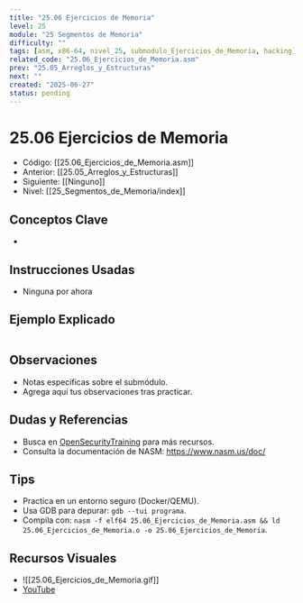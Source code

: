 ```yaml
---
title: "25.06 Ejercicios de Memoria"
level: 25
module: "25 Segmentos de Memoria"
difficulty: ""
tags: [asm, x86-64, nivel_25, submodulo_Ejercicios_de_Memoria, hacking]
related_code: "25.06_Ejercicios_de_Memoria.asm"
prev: "25.05_Arreglos_y_Estructuras"
next: ""
created: "2025-06-27"
status: pending
---
```


# 25.06 Ejercicios de Memoria

- Código: [[25.06_Ejercicios_de_Memoria.asm]]  
- Anterior: [[25.05_Arreglos_y_Estructuras]]  
- Siguiente: [[Ninguno]]  
- Nivel: [[25_Segmentos_de_Memoria/index]]  

## Conceptos Clave
- 

## Instrucciones Usadas
- Ninguna por ahora

## Ejemplo Explicado
```asm

```

## Observaciones
- Notas específicas sobre el submódulo.
- Agrega aquí tus observaciones tras practicar.

## Dudas y Referencias
- Busca en [OpenSecurityTraining](https://opensecuritytraining.info/) para más recursos.
- Consulta la documentación de NASM: https://www.nasm.us/doc/

## Tips
- Practica en un entorno seguro (Docker/QEMU).
- Usa GDB para depurar: `gdb --tui programa`.
- Compila con: `nasm -f elf64 25.06_Ejercicios_de_Memoria.asm && ld 25.06_Ejercicios_de_Memoria.o -o 25.06_Ejercicios_de_Memoria`.

## Recursos Visuales
- ![[25.06_Ejercicios_de_Memoria.gif]]  
- [YouTube](https://youtube.com/placeholder)
